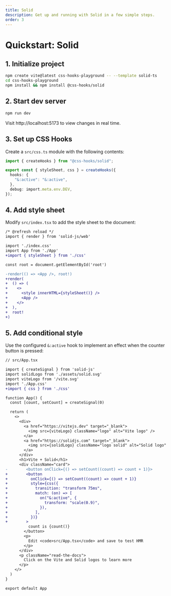 ```yaml
---
title: Solid
description: Get up and running with Solid in a few simple steps.
order: 3
---
```


# Quickstart: Solid

## 1. Initialize project

```bash
npm create vite@latest css-hooks-playground -- --template solid-ts
cd css-hooks-playground
npm install && npm install @css-hooks/solid
```

## 2. Start dev server

```bash
npm run dev
```

Visit http://localhost:5173 to view changes in real time.

## 3. Set up CSS Hooks

Create a `src/css.ts` module with the following contents:

```typescript
import { createHooks } from "@css-hooks/solid";

export const { styleSheet, css } = createHooks({
  hooks: {
    "&:active": "&:active",
  },
  debug: import.meta.env.DEV,
});
```

## 4. Add style sheet

Modify `src/index.tsx` to add the style sheet to the document:

<!-- prettier-ignore-start -->

```diff
/* @refresh reload */
import { render } from 'solid-js/web'

import './index.css'
import App from './App'
+import { styleSheet } from './css'

const root = document.getElementById('root')

-render(() => <App />, root!)
+render(
+  () => (
+    <>
+      <style innerHTML={styleSheet()} />
+      <App />
+    </>
+  ),
+  root!
+)
```

<!-- prettier-ignore-end -->

## 5. Add conditional style

Use the configured `&:active` hook to implement an effect when the counter
button is pressed:

<!-- prettier-ignore-start -->

```diff
// src/App.tsx

import { createSignal } from 'solid-js'
import solidLogo from './assets/solid.svg'
import viteLogo from '/vite.svg'
import './App.css'
+import { css } from './css'

function App() {
  const [count, setCount] = createSignal(0)

  return (
    <>
      <div>
        <a href="https://vitejs.dev" target="_blank">
          <img src={viteLogo} className="logo" alt="Vite logo" />
        </a>
        <a href="https://solidjs.com" target="_blank">
          <img src={solidLogo} className="logo solid" alt="Solid logo" />
        </a>
      </div>
      <h1>Vite + Solid</h1>
      <div className="card">
-        <button onClick={() => setCount((count) => count + 1)}>
+        <button
+          onClick={() => setCount((count) => count + 1)}
+          style={css({
+            transition: "transform 75ms",
+            match: (on) => [
+              on("&:active", {
+                transform: "scale(0.9)",
+              }),
+            ],
+          })}
+        >
          count is {count()}
        </button>
        <p>
          Edit <code>src/App.tsx</code> and save to test HMR
        </p>
      </div>
      <p className="read-the-docs">
        Click on the Vite and Solid logos to learn more
      </p>
    </>
  )
}

export default App
```

<!-- prettier-ignore-end -->
